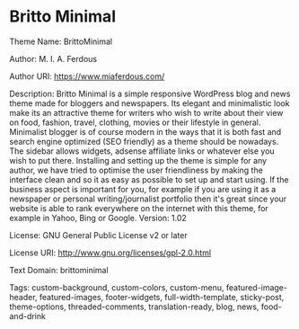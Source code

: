 # Britto Minimal

Theme Name: BrittoMinimal

Author: M. I. A. Ferdous

Author URI: https://www.miaferdous.com/

Description: Britto Minimal is a simple responsive WordPress blog and news theme made for bloggers and newspapers. Its elegant and minimalistic look make its an attractive theme for writers who wish to write about their view on food, fashion, travel, clothing, movies or their lifestyle in general. Minimalist blogger is of course modern in the ways that it is both fast and search engine optimized (SEO friendly) as a theme should be nowadays. The sidebar allows widgets, adsense affiliate links or whatever else you wish to put there. Installing and setting up the theme is simple for any author, we have tried to optimise the user friendliness by making the interface clean and so it as easy as possible to set up and start using. If the business aspect is important for you, for example if you are using it as a newspaper or personal writing/journalist portfolio then it's great since your website is able to rank everywhere on the internet with this theme, for example in Yahoo, Bing or Google.
Version: 1.02

License: GNU General Public License v2 or later

License URI: http://www.gnu.org/licenses/gpl-2.0.html

Text Domain: brittominimal

Tags: custom-background, custom-colors, custom-menu, featured-image-header, featured-images, footer-widgets, full-width-template, sticky-post, theme-options, threaded-comments, translation-ready, blog, news, food-and-drink
